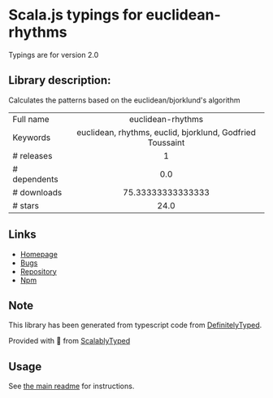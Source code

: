 
# Scala.js typings for euclidean-rhythms

Typings are for version 2.0

## Library description:
Calculates the patterns based on the euclidean/bjorklund's algorithm

|                    |                 |
| ------------------ | :-------------: |
| Full name          | euclidean-rhythms |
| Keywords           | euclidean, rhythms, euclid, bjorklund, Godfried Toussaint |
| # releases         | 1 |
| # dependents       | 0.0 |
| # downloads        | 75.33333333333333 |
| # stars            | 24.0 |

## Links
- [Homepage](https://github.com/mkontogiannis/euclidean-rhythms#readme)
- [Bugs](https://github.com/mkontogiannis/euclidean-rhythms/issues)
- [Repository](https://github.com/mkontogiannis/euclidean-rhythms)
- [Npm](https://www.npmjs.com/package/euclidean-rhythms)
    


## Note
This library has been generated from typescript code from [DefinitelyTyped](https://definitelytyped.org).

Provided with :purple_heart: from [ScalablyTyped](https://github.com/oyvindberg/ScalablyTyped)

## Usage
See [the main readme](../../readme.md) for instructions.


